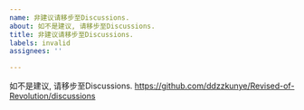```yaml
---
name: 非建议请移步至Discussions.
about: 如不是建议, 请移步至Discussions.
title: 非建议请移步至Discussions.
labels: invalid
assignees: ''

---
```


如不是建议, 请移步至Discussions.
<https://github.com/ddzzkunye/Revised-of-Revolution/discussions>
